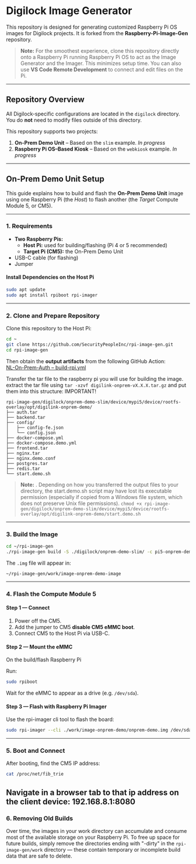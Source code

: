 # Digilock Image Generator

This repository is designed for generating customized Raspberry Pi OS images for Digilock projects. It is forked from the **Raspberry-Pi-Image-Gen** repository.

> **Note:** For the smoothest experience, clone this repository directly onto a Raspberry Pi running Raspberry Pi OS to act as the Image Generator and the Imager. This minimizes setup time. You can also use **VS Code Remote Development** to connect and edit files on the Pi.

---

## Repository Overview

All Digilock-specific configurations are located in the `digilock` directory.  
You do **not** need to modify files outside of this directory.

This repository supports two projects:

1. **On-Prem Demo Unit** – Based on the `slim` example. *In progress*
2. **Raspberry Pi OS–Based Kiosk** – Based on the `webkiosk` example. *In progress*

---

## On-Prem Demo Unit Setup

This guide explains how to build and flash the **On-Prem Demo Unit** image using one Raspberry Pi (the *Host*) to flash another (the *Target* Compute Module 5, or CM5).

---

### 1. Requirements

- **Two Raspberry Pis:**
  - **Host Pi:** used for building/flashing (Pi 4 or 5 recommended)
  - **Target Pi (CM5):** the On-Prem Demo Unit
- USB-C cable (for flashing)
- Jumper

#### Install Dependencies on the Host Pi

```bash
sudo apt update
sudo apt install rpiboot rpi-imager
```

---

### 2. Clone and Prepare Repository

Clone this repository to the Host Pi:

```bash
cd ~
git clone https://github.com/SecurityPeopleInc/rpi-image-gen.git
cd rpi-image-gen
```

Then obtain the **output artifacts** from the following GitHub Action:  
[NL-On-Prem-Auth – build-rpi.yml](https://github.com/SecurityPeopleInc/NL-On-Prem-Auth/actions/workflows/build-rpi.yml)

Transfer the tar file to the raspberry pi you will use for building the image. 
extract the tar file using 
`tar -xzvf digilink-onprem-vX.X.X.tar.gz`
and put them into this structure: IMPORTANT!

```
rpi-image-gen/digilock/onprem-demo-slim/device/mypi5/device/rootfs-overlay/opt/digilink-onprem-demo/
├── auth.tar
├── backend.tar
├── config/
│   ├── config-fe.json
│   └── config.json
├── docker-compose.yml
├── docker-compose.demo.yml
├── frontend.tar
├── nginx.tar
├── nginx.demo.conf
├── postgres.tar
├── redis.tar
└── start.demo.sh
```
> **Note:** . Depending on how you transferred the output files to your directory, the start.demo.sh script may have lost its executable permission (especially if copied from a Windows file system, which does not preserve Unix file permissions).
`chmod +x rpi-image-gen/digilock/onprem-demo-slim/device/mypi5/device/rootfs-overlay/opt/digilink-onprem-demo/start.demo.sh`

---

### 3. Build the Image

```bash
cd ~/rpi-image-gen
./rpi-image-gen build -S ./digilock/onprem-demo-slim/ -c pi5-onprem-demo.yaml
```

The `.img` file will appear in:

```
~/rpi-image-gen/work/image-onprem-demo-image
```

---

###  4. Flash the Compute Module 5

#### Step 1 — Connect
1. Power off the CM5.
2. Add the jumper to CM5 **disable CM5 eMMC boot**.
3. Connect CM5 to the Host Pi via USB-C.

#### Step 2 — Mount the eMMC
On the build/flash Raspberry Pi

Run:
```bash
sudo rpiboot
```
Wait for the eMMC to appear as a drive (e.g. `/dev/sda`).

#### Step 3 — Flash with Raspberry Pi Imager

Use the rpi-imager cli tool to flash the board:

```bash
sudo rpi-imager --cli ./work/image-onprem-demo/onprem-demo.img /dev/sda
```
---

### 5. Boot and Connect

After booting, find the CM5 IP address:

```bash
cat /proc/net/fib_trie
```
Navigate in a browser tab to that ip address on the client device: 192.168.8.1:8080
---

### 6. Removing Old Builds
Over time, the images in your work directory can accumulate and consume most of the available storage on your Raspberry Pi.
To free up space for future builds, simply remove the directories ending with "-dirty" in the `rpi-image-gen/work` directory — these contain temporary or incomplete build data that are safe to delete.